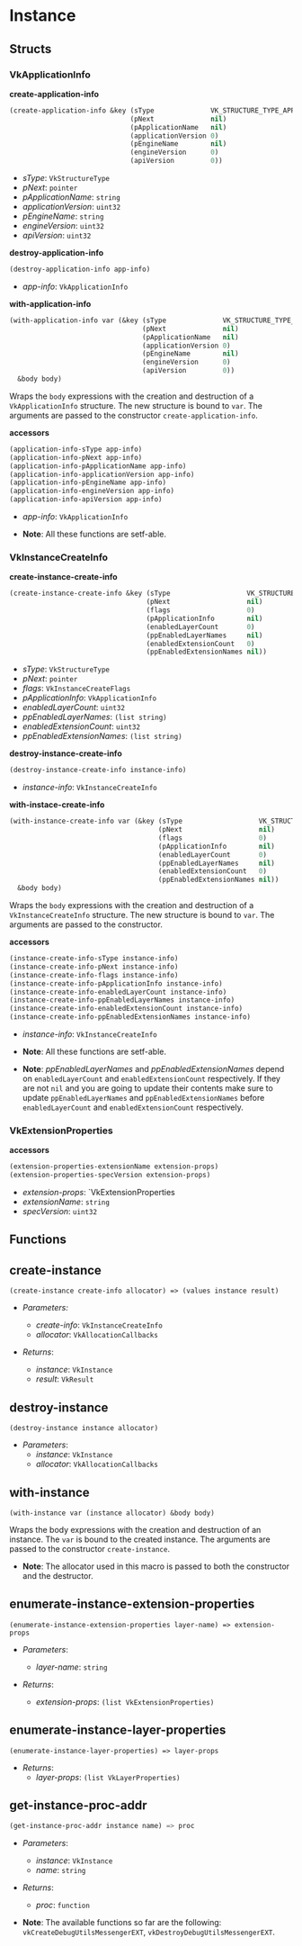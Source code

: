 
# Instance

## Structs

### VkApplicationInfo

**create-application-info**
```lisp
(create-application-info &key (sType              VK_STRUCTURE_TYPE_APPLICATION_INFO)
                              (pNext              nil)
                              (pApplicationName   nil)
                              (applicationVersion 0)
                              (pEngineName        nil)
                              (engineVersion      0)
                              (apiVersion         0))
```
* *sType*: `VkStructureType`
* *pNext*: `pointer`
* *pApplicationName*: `string`
* *applicationVersion*: `uint32`
* *pEngineName*: `string`
* *engineVersion*: `uint32`
* *apiVersion*: `uint32`

**destroy-application-info**
```lisp
(destroy-application-info app-info)
```
* *app-info*: `VkApplicationInfo`

**with-application-info**
```lisp
(with-application-info var (&key (sType              VK_STRUCTURE_TYPE_APPLICATION_INFO)
                                 (pNext              nil)
                                 (pApplicationName   nil)
                                 (applicationVersion 0)
                                 (pEngineName        nil)
                                 (engineVersion      0)
                                 (apiVersion         0))
  &body body)
```
Wraps the `body` expressions with the creation and destruction of a `VkApplicationInfo` structure. The new structure is bound to `var`. The arguments are passed to the constructor `create-application-info`.

**accessors**
```lisp
(application-info-sType app-info)
(application-info-pNext app-info)
(application-info-pApplicationName app-info)
(application-info-applicationVersion app-info)
(application-info-pEngineName app-info)
(application-info-engineVersion app-info)
(application-info-apiVersion app-info)
```
* *app-info*: `VkApplicationInfo`

* **Note**: All these functions are setf-able.

### VkInstanceCreateInfo

**create-instance-create-info**
```lisp
(create-instance-create-info &key (sType                   VK_STRUCTURE_TYPE_INSTANCE_CREATE_INFO)
                                  (pNext                   nil)
                                  (flags                   0)
                                  (pApplicationInfo        nil)
                                  (enabledLayerCount       0)
                                  (ppEnabledLayerNames     nil)
                                  (enabledExtensionCount   0)
                                  (ppEnabledExtensionNames nil))
```
* *sType*: `VkStructureType`
* *pNext*: `pointer`
* *flags*: `VkInstanceCreateFlags`
* *pApplicationInfo*: `VkApplicationInfo`
* *enabledLayerCount*: `uint32`
* *ppEnabledLayerNames*: `(list string)`
* *enabledExtensionCount*: `uint32`
* *ppEnabledExtensionNames*: `(list string)`

**destroy-instance-create-info**
```lisp
(destroy-instance-create-info instance-info)
```
* *instance-info*: `VkInstanceCreateInfo`

**with-instace-create-info**
```lisp
(with-instance-create-info var (&key (sType                   VK_STRUCTURE_TYPE_INSTANCE_CREATE_INFO)
                                     (pNext                   nil)
                                     (flags                   0)
                                     (pApplicationInfo        nil)
                                     (enabledLayerCount       0)
                                     (ppEnabledLayerNames     nil)
                                     (enabledExtensionCount   0)
                                     (ppEnabledExtensionNames nil))
  &body body)
```
Wraps the `body` expressions with the creation and destruction of a `VkInstanceCreateInfo` structure. The new structure is bound to `var`. The arguments are passed to the constructor.

**accessors**
```lisp
(instance-create-info-sType instance-info)
(instance-create-info-pNext instance-info)
(instance-create-info-flags instance-info)
(instance-create-info-pApplicationInfo instance-info)
(instance-create-info-enabledLayerCount instance-info)
(instance-create-info-ppEnabledLayerNames instance-info)
(instance-create-info-enabledExtensionCount instance-info)
(instance-create-info-ppEnabledExtensionNames instance-info)
```
* *instance-info*: `VkInstanceCreateInfo`

* **Note**: All these functions are setf-able.

* **Note**: *ppEnabledLayerNames* and *ppEnabledExtensionNames* depend on `enabledLayerCount` and `enabledExtensionCount` respectively. If they are not `nil` and you are going to update their contents make sure to update `ppEnabledLayerNames` and `ppEnabledExtensionNames` before `enabledLayerCount` and `enabledExtensionCount` respectively.

### VkExtensionProperties

**accessors**
```lisp
(extension-properties-extensionName extension-props)
(extension-properties-specVersion extension-props)
```
* *extension-props*: `VkExtensionProperties
* *extensionName*: `string`
* *specVersion*: `uint32`

## Functions

## create-instance

```
(create-instance create-info allocator) => (values instance result)
```
* *Parameters:*
  * *create-info*: `VkInstanceCreateInfo`
  * *allocator*: `VkAllocationCallbacks`
  
* *Returns*:
  * *instance*: `VkInstance`
  * *result*: `VkResult`

## destroy-instance

```
(destroy-instance instance allocator)
```
* *Parameters*:
  * *instance*: `VkInstance`
  * *allocator*: `VkAllocationCallbacks`


## with-instance

```
(with-instance var (instance allocator) &body body)
```
Wraps the body expressions with the creation and destruction of an instance. The `var` is bound to the created instance. The arguments are passed to the constructor `create-instance`.

* **Note**: The allocator used in this macro is passed to both the constructor and the destructor.

## enumerate-instance-extension-properties

```
(enumerate-instance-extension-properties layer-name) => extension-props
```
* *Parameters*:
  * *layer-name*: `string`

* *Returns*:
  * *extension-props*: `(list VkExtensionProperties)`

## enumerate-instance-layer-properties

```
(enumerate-instance-layer-properties) => layer-props
```

* *Returns*:
  * *layer-props*: `(list VkLayerProperties)`

## get-instance-proc-addr

```lisp
(get-instance-proc-addr instance name) => proc
```
* *Parameters*:
  * *instance*: `VkInstance`
  * *name*: `string`

* *Returns*:
  * *proc*: `function`

* **Note**: The available functions so far are the following: `vkCreateDebugUtilsMessengerEXT`, `vkDestroyDebugUtilsMessengerEXT`.
